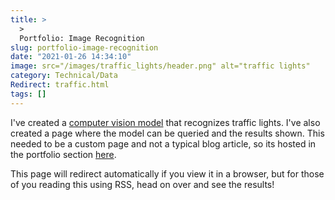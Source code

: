 ```yaml
---
title: >
  >
  Portfolio: Image Recognition
slug: portfolio-image-recognition
date: "2021-01-26 14:34:10"
image: src="/images/traffic_lights/header.png" alt="traffic lights"
category: Technical/Data
Redirect: traffic.html
tags: []
---
```


I've created a [computer vision
model]({filename}/pages/azure-image-recognition-demo.md) that recognizes
traffic lights. I've also created a page where the model can be queried and the
results shown. This needed to be a custom page and not a typical blog article,
so its hosted in the portfolio section
[here]({filename}/pages/azure-image-recognition-demo.md).

This page will redirect automatically if you view it in a browser, but for
those of you reading this using RSS, head on over and see the results!
